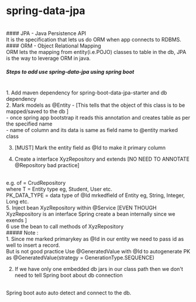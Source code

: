 # spring-data-jpa
<br>
#### JPA - Java Persistence API 
<br>
It is the specification that lets us do ORM  when app connects to RDBMS.
<br>
#### ORM - Object Relational Mapping
<br>
ORM lets the mapping from entity(i.e.POJO) classes to table in the db, JPA is the way to leverage ORM in java.
<br>

##### Steps to add use spring-data-jpa using spring boot
<br>
1. Add maven dependency for spring-boot-data-jpa-starter and db dependency
<br>
2. Mark models as @Entity - [This tells that the object of this class is to be mapped/saved to the db ]
<br>
	- once spring app bootstrap it reads this annotation and creates table as per the specified name
	<br>
	- name of column and its data is same as field name to @entity marked class

3. [MUST] Mark the entity field as @Id to make it primary column

4. Create a interface XyzRepository and extends <spring-provided-repository>[NO NEED TO ANNOTATE @Repository bad practice]
<br>
e.g. of <spring-provided-repository> = CrudRepository<T, PK_DATA_TYPE>
<br>
where T = Entity type eg, Student, User etc.
<br>
PK_DATA_TYPE = data type of @Id mrkedfield of Entity eg, String, Integer, Long etc.
<br>
5. Inject  bean XyzRepository within  @Service [EVEN THOUGH XyzRepository is an interface Spring create a bean internally since we exends  <spring-provided-repository>]
<br>
6 use the bean to call methods of XyzRepository

<br>
##### Note :
<br>
1. Since me marked primarykey as @Id in our entity we need to pass id as well to insert a record.
<br>
But is not good practice Use @GeneratedValue with @Id to autogenerate PK as @GeneratedValue(strategy = GenerationType.SEQUENCE)
<br>

2. If we have only one embedded db jars in our class path then we don't need to tell Spring boot about db connection
<br>
Spring boot auto auto detect and connect to the db.